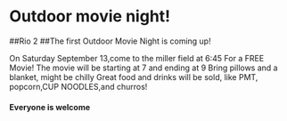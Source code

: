 # Outdoor movie night!

##Rio 2
##The first Outdoor Movie Night is coming up!  

On Saturday September 13,come to the miller field at 6:45 For a FREE Movie!
The movie will be starting at 7 and ending at 9
Bring pillows and a blanket, might be chilly
Great food and drinks will be sold, like PMT, popcorn,CUP NOODLES,and churros!
 
 <h4 style="color:"yellow">Everyone is welcome</h4>


